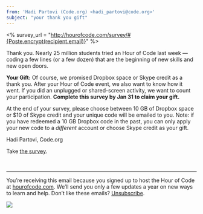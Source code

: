 ```yaml
---
from: 'Hadi Partovi (Code.org) <hadi_partovi@code.org>'
subject: "your thank you gift"
---
```

<% survey_url = "http://hourofcode.com/survey/#{Poste.encrypt(recipient.email)}" %>

Thank you. Nearly 25 million students tried an Hour of Code last week ― coding a few lines (or a few dozen) that are the beginning of new skills and new open doors.

**Your Gift:**
Of course, we promised Dropbox space or Skype credit as a thank you. After your Hour of Code event, we also want to know how it went. If you did an unplugged or shared-screen activity, we want to count your participation. **Complete this survey by Jan 31 to claim your gift.**

At the end of your survey, please choose between 10 GB of Dropbox space or $10 of Skype credit and your unique code will be emailed to you. Note: if you have redeemed a 10 GB Dropbox code in the past, you can only apply your new code to a *different* account or choose Skype credit as your gift.

Hadi Partovi, Code.org

Take [the survey](<%= survey_url %>).

<br/>
<hr/>

You’re receiving this email because you signed up to host the Hour of Code at [hourofcode.com](https://hourofcode.com/). We’ll send you only a few updates a year on new ways to learn and help. Don’t like these emails? [Unsubscribe](<%= unsubscribe_link %>).

![](<%= tracking_pixel %>)
